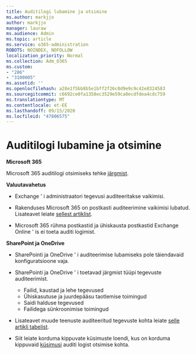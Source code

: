 ```yaml
---
title: Auditilogi lubamine ja otsimine
ms.author: markjjo
author: markjjo
manager: lauraw
ms.audience: Admin
ms.topic: article
ms.service: o365-administration
ROBOTS: NOINDEX, NOFOLLOW
localization_priority: Normal
ms.collection: Adm_O365
ms.custom:
- "286"
- "3100005"
ms.assetid: ''
ms.openlocfilehash: a28e1f5bb8b5e1bff2f26c0d9e9c9c42e8324583
ms.sourcegitcommit: c6692ce0fa1358ec3529e59ca0ecdfdea4cdc759
ms.translationtype: MT
ms.contentlocale: et-EE
ms.lasthandoff: 09/15/2020
ms.locfileid: "47806575"
---
```

# <a name="enable-and-search-the-audit-log"></a>Auditilogi lubamine ja otsimine

**Microsoft 365**

Microsoft 365 auditilogi otsimiseks tehke [järgmist](https://docs.microsoft.com/microsoft-365/compliance/search-the-audit-log-in-security-and-compliance#search-the-audit-log).

**Valuutavahetus**

- Exchange ' i administraatori tegevusi auditeeritakse vaikimisi.

- Rakenduses Microsoft 365 on postkasti auditeerimine vaikimisi lubatud. Lisateavet leiate  [sellest artiklist](https://docs.microsoft.com/microsoft-365/compliance/enable-mailbox-auditing).

- Microsoft 365 rühma postkastid ja ühiskausta postkastid Exchange Online ' is ei toeta auditi logimist.

**SharePoint ja OneDrive**

- SharePointi ja OneDrive ' i auditeerimise lubamiseks pole täiendavaid konfiguratsioone vaja.

- SharePointi ja OneDrive ' i toetavad järgmist tüüpi tegevuste auditeerimist.

    - Failid, kaustad ja lehe tegevused
    - Ühiskasutuse ja juurdepääsu taotlemise toimingud
    - Saidi halduse tegevused
    - Failidega sünkroonimise toimingud

- Lisateavet muude teenuste auditeeritud tegevuste kohta leiate  [selle artikli tabelist](https://docs.microsoft.com/microsoft-365/compliance/search-the-audit-log-in-security-and-compliance#audited-activities).

- Siit leiate korduma kippuvate küsimuste loendi, kus on korduma kippuvaid [küsimusi](https://docs.microsoft.com/microsoft-365/compliance/search-the-audit-log-in-security-and-compliance#frequently-asked-questions) auditi logist otsimise kohta.